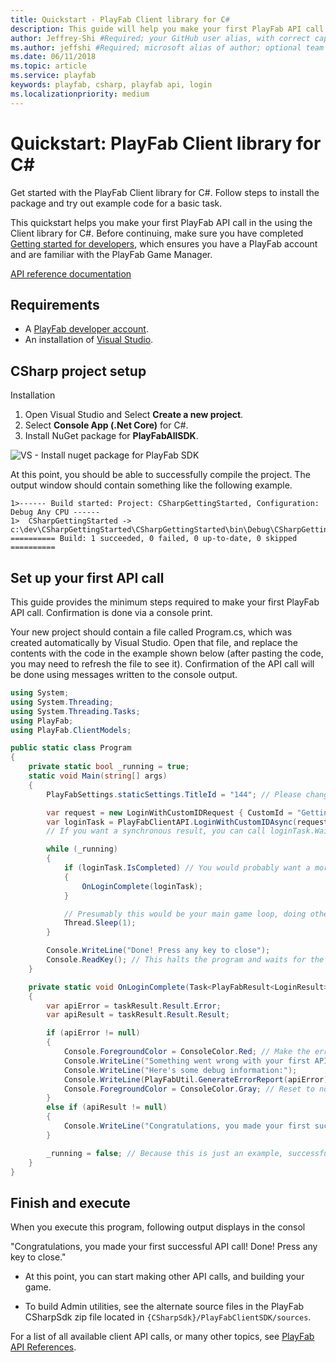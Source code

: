 ```yaml
---
title: Quickstart - PlayFab Client library for C#
description: This guide will help you make your first PlayFab API call using CSharp.
author: Jeffrey-Shi #Required; your GitHub user alias, with correct capitalization.
ms.author: jeffshi #Required; microsoft alias of author; optional team alias.
ms.date: 06/11/2018
ms.topic: article
ms.service: playfab
keywords: playfab, csharp, playfab api, login
ms.localizationpriority: medium
---
```


# Quickstart: PlayFab Client library for C\#

Get started with the PlayFab Client library for C#. Follow steps to install the package and try out example code for a basic task.

This quickstart helps you make your first PlayFab API call in the using the Client library for C#. Before continuing, make sure you have completed [Getting started for developers](../../personas/developer.md), which ensures you have a PlayFab account and are familiar with the PlayFab Game Manager.

[API reference documentation](../../api-references/index.md) 

## Requirements

- A [PlayFab developer account](https://developer.playfab.com/en-us/sign-up).  
- An installation of [Visual Studio](https://visualstudio.microsoft.com/).

## CSharp project setup

Installation

1. Open Visual Studio and Select **Create a new project**.
2. Select **Console App (.Net Core)** for C#.
2. Install NuGet package for **PlayFabAllSDK**.

  ![VS - Install nuget package for PlayFab SDK](media/csharp-nuget-add.png)

At this point, you should be able to successfully compile the project. The output window should contain something like the following example.

```output
1>------ Build started: Project: CSharpGettingStarted, Configuration: Debug Any CPU ------
1>  CSharpGettingStarted -> c:\dev\CSharpGettingStarted\CSharpGettingStarted\bin\Debug\CSharpGettingStarted.exe
========== Build: 1 succeeded, 0 failed, 0 up-to-date, 0 skipped ==========
```

## Set up your first API call

This guide provides the minimum steps required to make your first PlayFab API call. Confirmation is done via a console print.

Your new project should contain a file called Program.cs, which was created automatically by Visual Studio. Open that file, and replace the contents with the code in the example shown below (after pasting the code, you may need to refresh the file to see it). Confirmation of the API call will be done using messages written to the console output.

```csharp
using System;
using System.Threading;
using System.Threading.Tasks;
using PlayFab;
using PlayFab.ClientModels;

public static class Program
{
    private static bool _running = true;
    static void Main(string[] args)
    {
        PlayFabSettings.staticSettings.TitleId = "144"; // Please change this value to your own titleId from PlayFab Game Manager

        var request = new LoginWithCustomIDRequest { CustomId = "GettingStartedGuide", CreateAccount = true };
        var loginTask = PlayFabClientAPI.LoginWithCustomIDAsync(request);
        // If you want a synchronous result, you can call loginTask.Wait() - Note, this will halt the program until the function returns

        while (_running)
        {
            if (loginTask.IsCompleted) // You would probably want a more sophisticated way of tracking pending async API calls in a real game
            {
                OnLoginComplete(loginTask);
            }

            // Presumably this would be your main game loop, doing other things
            Thread.Sleep(1);
        }

        Console.WriteLine("Done! Press any key to close");
        Console.ReadKey(); // This halts the program and waits for the user
    }

    private static void OnLoginComplete(Task<PlayFabResult<LoginResult>> taskResult)
    {
        var apiError = taskResult.Result.Error;
        var apiResult = taskResult.Result.Result;

        if (apiError != null)
        {
            Console.ForegroundColor = ConsoleColor.Red; // Make the error more visible
            Console.WriteLine("Something went wrong with your first API call.  :(");
            Console.WriteLine("Here's some debug information:");
            Console.WriteLine(PlayFabUtil.GenerateErrorReport(apiError));
            Console.ForegroundColor = ConsoleColor.Gray; // Reset to normal
        }
        else if (apiResult != null)
        {
            Console.WriteLine("Congratulations, you made your first successful API call!");
        }

        _running = false; // Because this is just an example, successful login triggers the end of the program
    }
}
```

## Finish and execute

When you execute this program, following output displays in the consol

"Congratulations, you made your first successful API call! Done! Press any key to close."

- At this point, you can start making other API calls, and building your game.

- To build Admin utilities, see the alternate source files in the PlayFab CSharpSdk zip file located in `{CSharpSdk}/PlayFabClientSDK/sources`.

For a list of all available client API calls, or many other topics, see [PlayFab API References](../../api-references/index.md).
